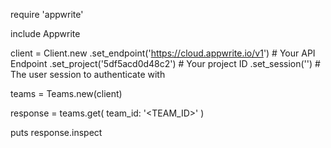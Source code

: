 require 'appwrite'

include Appwrite

client = Client.new
    .set_endpoint('https://cloud.appwrite.io/v1') # Your API Endpoint
    .set_project('5df5acd0d48c2') # Your project ID
    .set_session('') # The user session to authenticate with

teams = Teams.new(client)

response = teams.get(
    team_id: '<TEAM_ID>'
)

puts response.inspect
